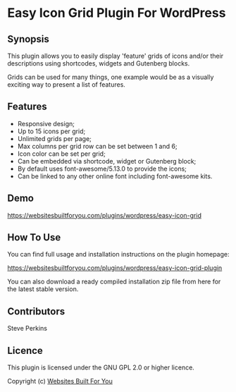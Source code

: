 # Easy Icon Grid Plugin For WordPress

## Synopsis
This plugin allows you to easily display 'feature' grids of icons and/or their descriptions
using shortcodes, widgets and Gutenberg blocks.

Grids can be used for many things, one example would be as a visually exciting way to
present a list of features.

## Features
* Responsive design;
* Up to 15 icons per grid;
* Unlimited grids per page;
* Max columns per grid row can be set between 1 and 6;
* Icon color can be set per grid;
* Can be embedded via shortcode, widget or Gutenberg block;
* By default uses font-awesome/5.13.0 to provide the icons;
* Can be linked to any other online font including font-awesome kits.

## Demo
https://websitesbuiltforyou.com/plugins/wordpress/easy-icon-grid

## How To Use
You can find full usage and installation instructions on the plugin homepage:

https://websitesbuiltforyou.com/plugins/wordpress/easy-icon-grid-plugin

You can also download a ready compiled installation zip file from here for the
latest stable version.

## Contributors
Steve Perkins

## Licence
This plugin is licensed under the GNU GPL 2.0 or higher licence.

Copyright (c) [Websites Built For You](https://websitesbuiltforyou.com)
